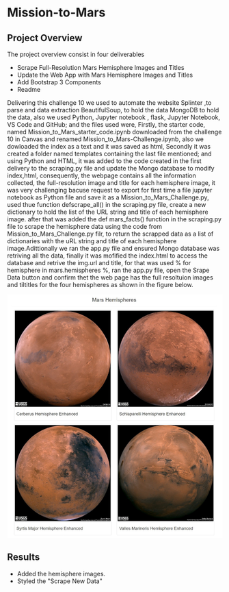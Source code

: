 # Mission-to-Mars
## Project Overview
The project overview consist in four deliverables 
* Scrape Full-Resolution Mars Hemisphere Images and Titles
* Update the Web App with Mars Hemisphere Images and Titles
* Add Bootstrap 3 Components
* Readme

Delivering this challenge 10 we used to automate the website Splinter ,to parse and data extraction BeautifulSoup, to hold the data MongoDB to hold the data, also we used   Python, Jupyter notebook , flask, Jupyter Notebook, VS Code  and  GitHub; and the files used were, Firstly, the starter code, named  Mission_to_Mars_starter_code.ipynb downloaded from the challenge 10 in Canvas and renamed  Mission_to_Mars-Challenge.ipynb, also we dowloaded the index as a text and it was saved as html, Secondly it was created a folder named templates containing the last file mentioned; and using Python and HTML, it was added to the code created in the first delivery to the scraping.py file and update the Mongo database to modify index,html, consequently, the webpage contains all the information  collected, the full-resolution image and title for each hemisphere image, it was very challenging bacuse request to export for first time a file jupyter notebook as Python file and save it as a Mission_to_Mars_Challenge.py, used thue function defscrape_all() in the scraping.py file, create a new dictionary to hold the list of the URL string and title of each hemisphere image. after that was added the def mars_facts() function in the scraping.py file to scrape the hemisphere data using the code from Mission_to_Mars_Challenge.py filr, to return the scrapped  data as a list of dictionaries with the uRL string and title of each hemisphere image.Adittionally we ran the app.py file and ensured Mongo database was retriving all the data, finally it was mofified the index.html to access the database and retrive the img.url and title, for that was used % for hemisphere in mars.hemispheres %, ran the app.py file, open the Srape Data button and confirm thet the web page has the full resoltuion images and tiltitles for the four hemispheres as shown in the figure below.

![this is an image](https://github.com/JJF1962/Mission-to-Mars/blob/main/Mars%20Hemipheres(Deliverable%202).jpg)


## Results
* Added the hemisphere images.
* Styled the "Scrape New Data" 


